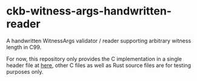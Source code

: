 # ckb-witness-args-handwritten-reader

A handwritten WitnessArgs validator / reader supporting arbitrary witness length in C99.

For now, this repository only provides the C implementation in a single header file at [here](./c/witness_args_handwritten_reader.h), other C files as well as Rust source files are for testing purposes only.

